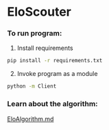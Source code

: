 # EloScouter

### To run program:

1. Install requirements

```bash
pip install -r requirements.txt
```

2. Invoke program as a module

```bash
python -m Client
```

### Learn about the algorithm:
[EloAlgorithm.md](./EloAlgorithm.md)